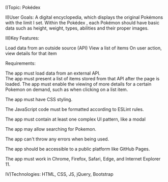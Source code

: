 I)Topic: Pokédex 

II)User Goals: A digital encyclopedia, which displays the original Pokémons with the limit I set. Within the Pokédex , each Pokémon should have basic data such as height, weight, types, abilities and their proper images.

III)Key Features:

Load data from an outside source (API)
View a list of items
On user action, view details for that item

Requirements:

The app must load data from an external API.  
The app must present a list of items stored from that API after the page is loaded. 
The app must enable the viewing of more details for a certain Pokemon on demand, such as when clicking on a list item.

The app must have CSS styling.

The JavaScript code must be formatted according to ESLint rules.

The app must contain at least one complex UI pattern, like a modal

The app may allow searching for Pokemon.

The app can't throw any errors when being used.

The app should be accessible to a public platform like GitHub Pages.

The app must work in Chrome, Firefox, Safari, Edge, and Internet Explorer 11.

IV)Technologies: HTML, CSS, JS, jQuery, Bootstrap
